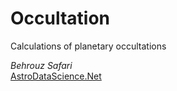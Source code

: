 # Occultation
Calculations of planetary occultations


*Behrouz Safari*<br/>
[AstroDataScience.Net](https://astrodatascience.net/)